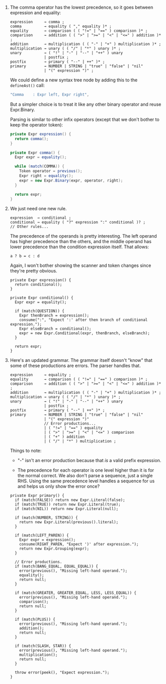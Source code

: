 1.  The comma operator has the lowest precedence, so it goes between expression
    and equality:

    ```lox
    expression     → comma ;
    comma          → equality ( "," equality )* ;
    equality       → comparison ( ( "!=" | "==" ) comparison )* ;
    comparison     → addition ( ( ">" | ">=" | "<" | "<=" ) addition )* ;
    addition       → multiplication ( ( "-" | "+" ) multiplication )* ;
    multiplication → unary ( ( "/" | "*" ) unary )* ;
    unary          → ( "!" | "-" | "--" | "++" ) unary
                   | postfix ;
    postfix        → primary ( "--" | ++" )* ;
    primary        → NUMBER | STRING | "true" | "false" | "nil"
                   | "(" expression ")" ;
    ```

    We could define a new syntax tree node by adding this to the `defineAst()`
    call:

    ```java
    "Comma    : Expr left, Expr right",
    ```

    But a simpler choice is to treat it like any other binary operator and
    reuse Expr.Binary.

    Parsing is similar to other infix operators (except that we don't bother to
    keep the operator token):

    ```java
    private Expr expression() {
      return comma();
    }

    private Expr comma() {
      Expr expr = equality();

      while (match(COMMA)) {
        Token operator = previous();
        Expr right = equality();
        expr = new Expr.Binary(expr, operator, right);
      }

      return expr;
    }
    ```

2.  We just need one new rule.

    ```lox
    expression  → conditional ;
    conditional → equality ( "?" expression ":" conditional )? ;
    // Other rules...
    ```

    The precedence of the operands is pretty interesting. The left operand has
    higher precedence than the others, and the middle operand has lower
    precedence than the condition expression itself. That allows:

        a ? b = c : d

    Again, I won't bother showing the scanner and token changes since they're
    pretty obvious.
    ```
    private Expr expression() {
      return conditional();
    }

    private Expr conditional() {
      Expr expr = equality();

      if (match(QUESTION)) {
        Expr thenBranch = expression();
        consume(":", "Expect ':' after then branch of conditional expression.");
        Expr elseBranch = conditional();
        expr = new Expr.Conditional(expr, thenBranch, elseBranch);
      }

      return expr;
    }
    ```
3.  Here's an updated grammar. The grammar itself doesn't "know" that some of
    these productions are errors. The parser handles that.

    ```lox
    expression     → equality ;
    equality       → comparison ( ( "!=" | "==" ) comparison )* ;
    comparison     → addition ( ( ">" | ">=" | "<" | "<=" ) addition )* ;
    addition       → multiplication ( ( "-" | "+" ) multiplication )* ;
    multiplication → unary ( ( "/" | "*" ) unary )* ;
    unary          → ( "!" | "-" | "--" | "++" ) unary
                   | postfix ;
    postfix        → primary ( "--" | ++" )* ;
    primary        → NUMBER | STRING | "true" | "false" | "nil"
                   | "(" expression ")"
                   // Error productions...
                   | ( "!=" | "==" ) equality
                   | ( ">" | ">=" | "<" | "<=" ) comparison
                   | ( "+" ) addition
                   | ( "/" | "*" ) multiplication ;
    ```

    Things to note:

    * "-" isn't an error production because that *is* a valid prefix
      expression.

    * The precedence for each operator is one level higher than it is for the
      normal correct. We also don't parse a sequence, just a single RHS. Using
      the same precedence level handles a sequence for us and helps us only
      show the error once?
    ```
    private Expr primary() {
      if (match(FALSE)) return new Expr.Literal(false);
      if (match(TRUE)) return new Expr.Literal(true);
      if (match(NIL)) return new Expr.Literal(null);

      if (match(NUMBER, STRING)) {
        return new Expr.Literal(previous().literal);
      }

      if (match(LEFT_PAREN)) {
        Expr expr = expression();
        consume(RIGHT_PAREN, "Expect ')' after expression.");
        return new Expr.Grouping(expr);
      }

      // Error productions.
      if (match(BANG_EQUAL, EQUAL_EQUAL)) {
        error(previous(), "Missing left-hand operand.");
        equality();
        return null;
      }

      if (match(GREATER, GREATER_EQUAL, LESS, LESS_EQUAL)) {
        error(previous(), "Missing left-hand operand.");
        comparison();
        return null;
      }

      if (match(PLUS)) {
        error(previous(), "Missing left-hand operand.");
        addition();
        return null;
      }

      if (match(SLASH, STAR)) {
        error(previous(), "Missing left-hand operand.");
        multiplication();
        return null;
      }

      throw error(peek(), "Expect expression.");
    }
   ```
